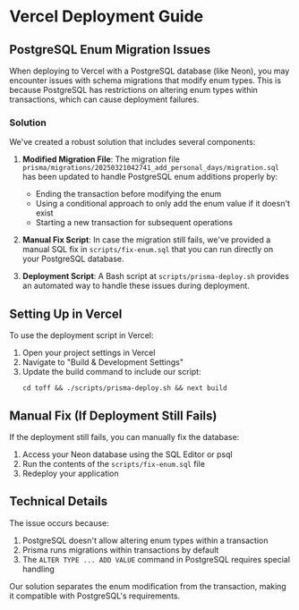# Vercel Deployment Guide

## PostgreSQL Enum Migration Issues

When deploying to Vercel with a PostgreSQL database (like Neon), you may encounter issues with schema migrations that modify enum types. This is because PostgreSQL has restrictions on altering enum types within transactions, which can cause deployment failures.

### Solution

We've created a robust solution that includes several components:

1. **Modified Migration File**: The migration file `prisma/migrations/20250321042741_add_personal_days/migration.sql` has been updated to handle PostgreSQL enum additions properly by:
   - Ending the transaction before modifying the enum
   - Using a conditional approach to only add the enum value if it doesn't exist
   - Starting a new transaction for subsequent operations

2. **Manual Fix Script**: In case the migration still fails, we've provided a manual SQL fix in `scripts/fix-enum.sql` that you can run directly on your PostgreSQL database.

3. **Deployment Script**: A Bash script at `scripts/prisma-deploy.sh` provides an automated way to handle these issues during deployment.

## Setting Up in Vercel

To use the deployment script in Vercel:

1. Open your project settings in Vercel
2. Navigate to "Build & Development Settings"
3. Update the build command to include our script:
   ```
   cd toff && ./scripts/prisma-deploy.sh && next build
   ```

## Manual Fix (If Deployment Still Fails)

If the deployment still fails, you can manually fix the database:

1. Access your Neon database using the SQL Editor or psql
2. Run the contents of the `scripts/fix-enum.sql` file
3. Redeploy your application

## Technical Details

The issue occurs because:

1. PostgreSQL doesn't allow altering enum types within a transaction
2. Prisma runs migrations within transactions by default
3. The `ALTER TYPE ... ADD VALUE` command in PostgreSQL requires special handling

Our solution separates the enum modification from the transaction, making it compatible with PostgreSQL's requirements. 